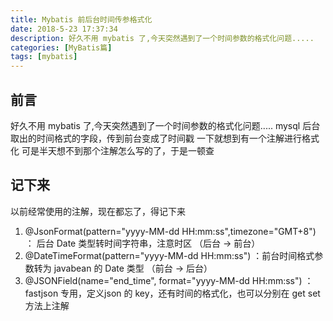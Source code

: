 ```yaml
---
title: Mybatis 前后台时间传参格式化
date: 2018-5-23 17:37:34
description: 好久不用 mybatis 了,今天突然遇到了一个时间参数的格式化问题.....
categories: [MyBatis篇]
tags: [mybatis]
---
```


<!-- more -->
## 前言
好久不用 mybatis 了,今天突然遇到了一个时间参数的格式化问题.....
mysql 后台取出的时间格式的字段，传到前台变成了时间戳
一下就想到有一个注解进行格式化
可是半天想不到那个注解怎么写的了，于是一顿查

## 记下来
以前经常使用的注解，现在都忘了，得记下来

1. @JsonFormat(pattern="yyyy-MM-dd HH:mm:ss",timezone="GMT+8") ： 后台 Date 类型转时间字符串，注意时区 （后台 -> 前台）
2. @DateTimeFormat(pattern="yyyy-MM-dd HH:mm:ss") ：前台时间格式参数转为 javabean 的 Date 类型 （前台 -> 后台）
3. @JSONField(name="end_time", format="yyyy-MM-dd HH:mm:ss") ： fastjson 专用，定义json 的 key，还有时间的格式化，也可以分别在 get set 方法上注解